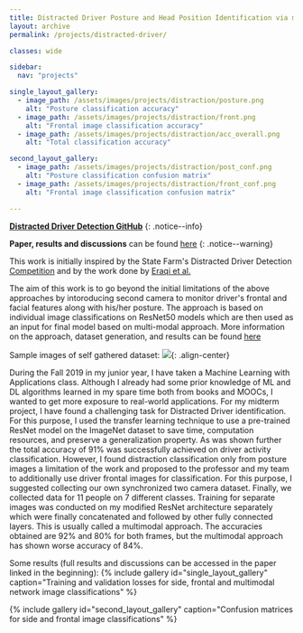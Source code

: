 ```yaml
---
title: Distracted Driver Posture and Head Position Identification via m-CNNs.
layout: archive
permalink: /projects/distracted-driver/

classes: wide

sidebar:
  nav: "projects"

single_layout_gallery:
  - image_path: /assets/images/projects/distraction/posture.png
    alt: "Posture classification accuracy"
  - image_path: /assets/images/projects/distraction/front.png
    alt: "Frontal image classification accuracy"
  - image_path: /assets/images/projects/distraction/acc_overall.png
    alt: "Total classification accuracy"

second_layout_gallery:
  - image_path: /assets/images/projects/distraction/post_conf.png
    alt: "Posture classification confusion matrix"
  - image_path: /assets/images/projects/distraction/front_conf.png
    alt: "Frontal image classification confusion matrix"

---
```


<i class="fab fa-fw fa-github"></i> [**Distracted Driver Detection GitHub**](https://github.com/kurshakuz/distracted_driver_detection)
{: .notice--info}

**Paper, results and discussions**  can be found [here](https://github.com/kurshakuz/distracted_driver_detection/blob/master/Machine_Learning_Project_Report.pdf) 
{: .notice--warning}

This work is initially inspired by the State Farm's Distracted Driver Detection [Competition](https://www.kaggle.com/c/state-farm-distracted-driver-detection/overview) and by the work done by [Eraqi et al.](https://heshameraqi.github.io/distraction_detection)

The aim of this work is to go beyond the initial limitations of the above approaches by intoroducing second camera to monitor driver's frontal and facial features along with his/her posture. The approach is based on individual image classifications on ResNet50 models which are then used as an input for final model based on multi-modal approach. More information on the approach, dataset generation, and results can be found [here](https://github.com/kurshakuz/distracted_driver_detection/blob/master/Machine_Learning_Project_Report.pdf)

Sample images of self gathered dataset:
![](/assets/images/projects/distraction/collage.png){: .align-center}

During the Fall 2019 in my junior year, I have taken a Machine Learning with Applications class. Although I already had some prior knowledge of ML and DL algorithms learned in my spare time both from books and MOOCs, I wanted to get more exposure to real-world applications. For my midterm project, I have found a challenging task for Distracted Driver identification. For this purpose, I used the transfer learning technique to use a pre-trained ResNet model on the ImageNet dataset to save time, computation resources, and preserve a generalization property. As was shown further the total accuracy of 91% was successfully achieved on driver activity classification. However, I found distraction classification only from posture images a limitation of the work and proposed to the professor and my team to additionally use driver frontal images for classification. For this purpose, I suggested collecting our own synchronized two camera dataset. Finally, we collected data for 11 people on 7 different classes. Training for separate images was conducted on my modified ResNet architecture separately which were finally concatenated and followed by other fully connected layers. This is usually called a multimodal approach. The accuracies obtained are 92% and 80% for both frames, but the multimodal approach has shown worse accuracy of 84%. 

Some results (full results and discussions can be accessed in the paper linked in the beginning):
{% include gallery id="single_layout_gallery" caption="Training and validation losses for side, frontal and multimodal network image classifications" %}

{% include gallery id="second_layout_gallery" caption="Confusion matrices for side and frontal image classifications" %}
